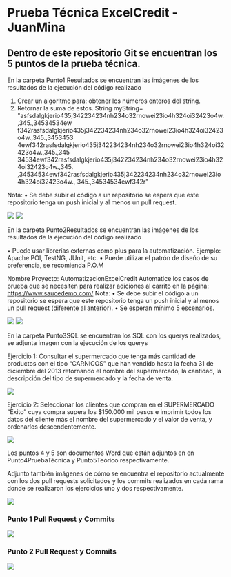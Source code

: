 # Prueba Técnica ExcelCredit - JuanMina 

## Dentro de este repositorio Git se encuentran los 5 puntos de la prueba técnica. 

En la carpeta Punto1 Resultados se encuentran las imágenes de los resultados de la ejecución del código realizado

1. Crear un algoritmo para: obtener los números enteros del string.
2. Retornar la suma de estos.
String myString=
"asfsdalgkjerio435j342234234nh234o32rnowei23io4h324oi32423o4w.,345.,34534534ew f342rasfsdalgkjerio435j342234234nh234o32rnowei23io4h324oi32423o4w.,345.,3453453 4ewf342rasfsdalgkjerio435j342234234nh234o32rnowei23io4h324oi32423o4w.,345.,345 34534ewf342rasfsdalgkjerio435j342234234nh234o32rnowei23io4h324oi32423o4w.,345.
,34534534ewf342rasfsdalgkjerio435j342234234nh234o32rnowei23io4h324oi32423o4w., 345.,34534534ewf342r"

Nota:
• Se debe subir el código a un repositorio se espera que este repositorio tenga un push inicial y al menos un pull request.

![](Punto1Resultados/codigoRealizado.png)
![](Punto1Resultados/punto1Resultado.png)

En la carpeta Punto2Resultados se encuentran las imágenes de los resultados de la ejecución del código realizado

• Puede usar librerías externas como plus para la automatización. Ejemplo: Apache POI, TestNG, JUnit, etc.
• Puede utilizar el patrón de diseño de su preferencia, se recomienda P.O.M

Nombre Proyecto: AutomatizacionExcelCredit
Automatice los casos de prueba que se necesiten para realizar adiciones al carrito en la página: https://www.saucedemo.com/
Nota:
• Se debe subir el código a un repositorio se espera que este repositorio tenga un push inicial y al menos un pull request (diferente al anterior).
• Se esperan mínimo 5 escenarios.

![](Punto2Resultados/proyectoAutomatizacion.png)
![](Punto2Resultados/punto2Resultado.png)

En la carpeta Punto3SQL se encuentran los SQL con los querys realizados, se adjunta imagen con la ejecución de los querys

Ejercicio 1: Consultar el supermercado que tenga más cantidad de productos con el tipo “CARNICOS” que han vendido hasta la fecha 31 de diciembre del 2013 retornando el nombre del supermercado, la cantidad, la descripción del tipo de supermercado y la fecha de venta.

![](Punto3SQL/Ejercicio1Resultado.png)

Ejercicio 2: Seleccionar los clientes que compran en el SUPERMERCADO “Exito” cuya compra supera los $150.000 mil pesos e imprimir todos los datos del cliente más el nombre del supermercado y el valor de venta, y ordenarlos descendentemente.

![](Punto3SQL/Ejercicio2Resultado.png)

Los puntos 4 y 5 son documentos Word que están adjuntos en en Punto4PruebaTécnica y Punto5Teórico respectivamente.

Adjunto también imágenes de cómo se encuentra el repositorio actualmente con los dos pull requests solicitados y los commits realizados en cada rama donde se realizaron los ejercicios uno y dos respectivamente.

![](imagenesPullRequest/pulls.png)

### Punto 1 Pull Request y Commits
![](imagenesPullRequest/pullRequest1.png)

### Punto 2 Pull Request y Commits
![](imagenesPullRequest/pullRequest2.png)
